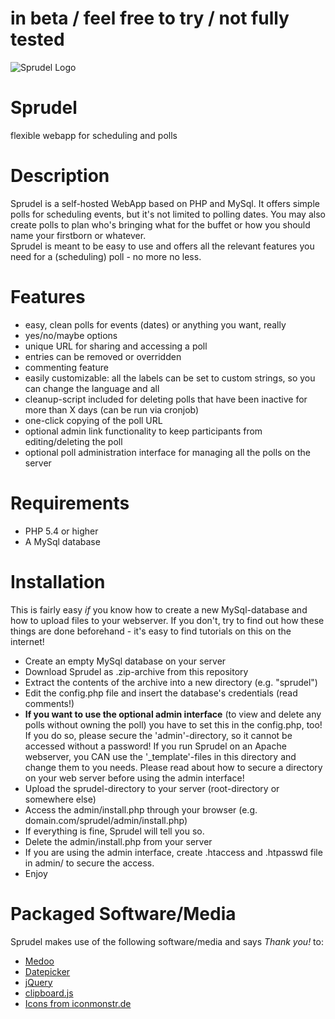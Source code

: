 # in beta / feel free to try / not fully tested

![Sprudel Logo](https://raw.githubusercontent.com/bkis/sprudel/master/img/logo-dark.png)

# Sprudel
flexible webapp for scheduling and polls

# Description
Sprudel is a self-hosted WebApp based on PHP and MySql. It offers simple polls for scheduling events, but it's not limited to polling dates. You may also create polls to plan who's bringing what for the buffet or how you should name your firstborn or whatever.  
Sprudel is meant to be easy to use and offers all the relevant features you need for a (scheduling) poll - no more no less.  

# Features
- easy, clean polls for events (dates) or anything you want, really
- yes/no/maybe options
- unique URL for sharing and accessing a poll
- entries can be removed or overridden
- commenting feature
- easily customizable: all the labels can be set to custom strings, so you can change the language and all
- cleanup-script included for deleting polls that have been inactive for more than X days (can be run via cronjob)
- one-click copying of the poll URL
- optional admin link functionality to keep participants from editing/deleting the poll
- optional poll administration interface for managing all the polls on the server

# Requirements
- PHP 5.4 or higher  
- A MySql database  

# Installation
This is fairly easy *if* you know how to create a new MySql-database and how to upload files to your webserver. If you don't, try to find out how these things are done beforehand - it's easy to find tutorials on this on the internet!
- Create an empty MySql database on your server
- Download Sprudel as .zip-archive from this repository
- Extract the contents of the archive into a new directory (e.g. "sprudel")
- Edit the config.php file and insert the database's credentials (read comments!)
- __If you want to use the optional admin interface__ (to view and delete any polls without owning the poll) you have to set this in the config.php, too! If you do so, please secure the 'admin'-directory, so it cannot be accessed without a password! If you run Sprudel on an Apache webserver, you CAN use the '\_template'-files in this directory and change them to you needs. Please read about how to secure a directory on your web server before using the admin interface!
- Upload the sprudel-directory to your server (root-directory or somewhere else)
- Access the admin/install.php through your browser (e.g. domain.com/sprudel/admin/install.php)
- If everything is fine, Sprudel will tell you so.
- Delete the admin/install.php from your server
- If you are using the admin interface, create .htaccess and .htpasswd file in admin/ to secure the access.
- Enjoy

# Packaged Software/Media
Sprudel makes use of the following software/media and says *Thank you!* to:
- [Medoo](https://github.com/catfan/Medoo)
- [Datepicker](https://github.com/fengyuanchen/datepicker)
- [jQuery](https://github.com/jquery/jquery)
- [clipboard.js](https://github.com/zenorocha/clipboard.js)
- [Icons from iconmonstr.de](http://www.iconmonstr.de)

